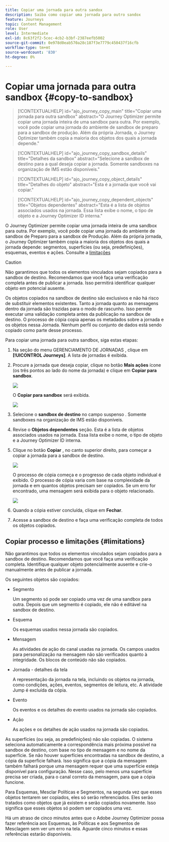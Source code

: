 ```yaml
---
title: Copiar uma jornada para outra sandox
description: Saiba como copiar uma jornada para outro sandox
feature: Journeys
topic: Content Management
role: User
level: Intermediate
exl-id: 8c63f2f2-5cec-4cb2-b3bf-2387eefb5002
source-git-commit: 0e978d0eab570a28c187f3e7779c450437f16cfb
workflow-type: tm+mt
source-wordcount: '830'
ht-degree: 0%

---
```


# Copiar uma jornada para outra sandbox {#copy-to-sandbox}

>[!CONTEXTUALHELP]
>id="ajo_journey_copy_main"
>title="Copiar uma jornada para outra sandbox"
>abstract="O Journey Optimizer permite copiar uma jornada inteira de uma sandbox para outra. Por exemplo, você pode copiar uma jornada do ambiente de sandbox de preparo para a sandbox de produção. Além da própria Jornada, o Journey Optimizer também copia a maioria dos objetos dos quais a jornada depende."

>[!CONTEXTUALHELP]
>id="ajo_journey_copy_sandbox_details"
>title="Detalhes da sandbox"
>abstract="Selecione a sandbox de destino para a qual deseja copiar a jornada. Somente sandboxes na organização de IMS estão disponíveis."

>[!CONTEXTUALHELP]
>id="ajo_journey_copy_object_details"
>title="Detalhes do objeto"
>abstract="Esta é a jornada que você vai copiar."

>[!CONTEXTUALHELP]
>id="ajo_journey_copy_dependent_objects"
>title="Objetos dependentes"
>abstract="Esta é a lista de objetos associados usados na jornada. Essa lista exibe o nome, o tipo de objeto e a Journey Optimizer ID interna."

O Journey Optimizer permite copiar uma jornada inteira de uma sandbox para outra. Por exemplo, você pode copiar uma jornada do ambiente de sandbox de Preparo para a sandbox de Produção. Além da própria jornada, o Journey Optimizer também copia a maioria dos objetos dos quais a jornada depende: segmentos, superfícies (ou seja, predefinições), esquemas, eventos e ações. Consulte a [limitações](../building-journeys/copy-to-sandbox.md#limitations)

>[!CAUTION]
>
>Não garantimos que todos os elementos vinculados sejam copiados para a sandbox de destino. Recomendamos que você faça uma verificação completa antes de publicar a jornada. Isso permitirá identificar qualquer objeto em potencial ausente.

Os objetos copiados na sandbox de destino são exclusivos e não há risco de substituir elementos existentes. Tanto a jornada quanto as mensagens dentro da jornada são trazidas para o modo de rascunho. Isso permite executar uma validação completa antes da publicação na sandbox de destino. O processo de cópia copia apenas os metadados sobre a jornada e os objetos nessa Jornada. Nenhum perfil ou conjunto de dados está sendo copiado como parte desse processo.

Para copiar uma jornada para outra sandbox, siga estas etapas:

1. Na seção do menu GERENCIAMENTO DE JORNADAS , clique em **[!UICONTROL Journeys]**. A lista de jornadas é exibida.

2. Procure a jornada que deseja copiar, clique no botão **Mais ações** ícone (os três pontos ao lado do nome da jornada) e clique em **Copiar para sandbox**.

   ![](assets/copy-sandbox1.png)

   O **Copiar para sandbox** será exibida.

   ![](assets/copy-sandbox2.png)

3. Selecione o **sandbox de destino** no campo suspenso . Somente sandboxes na organização de IMS estão disponíveis.

4. Revise o **Objetos dependentes** seção. Esta é a lista de objetos associados usados na jornada. Essa lista exibe o nome, o tipo de objeto e a Journey Optimizer ID interna.

5. Clique no botão **Copiar** , no canto superior direito, para começar a copiar a jornada para a sandbox de destino.

   ![](assets/copy-sandbox3.png)

   O processo de cópia começa e o progresso de cada objeto individual é exibido. O processo de cópia varia com base na complexidade da jornada e em quantos objetos precisam ser copiados. Se um erro for encontrado, uma mensagem será exibida para o objeto relacionado.

   ![](assets/copy-sandbox4.png)

6. Quando a cópia estiver concluída, clique em **Fechar**.

7. Acesse a sandbox de destino e faça uma verificação completa de todos os objetos copiados.

## Copiar processo e limitações {#limitations}

Não garantimos que todos os elementos vinculados sejam copiados para a sandbox de destino. Recomendamos que você faça uma verificação completa. Identifique qualquer objeto potencialmente ausente e crie-o manualmente antes de publicar a jornada.

Os seguintes objetos são copiados:

* Segmento

   Um segmento só pode ser copiado uma vez de uma sandbox para outra. Depois que um segmento é copiado, ele não é editável na sandbox de destino.

* Esquema

   Os esquemas usados nessa jornada são copiados.

* Mensagem

   As atividades de ação do canal usadas na jornada. Os campos usados para personalização na mensagem não são verificados quanto à integridade. Os blocos de conteúdo não são copiados.

* Jornada - detalhes da tela

   A representação da jornada na tela, incluindo os objetos na jornada, como condições, ações, eventos, segmentos de leitura, etc. A atividade Jump é excluída da cópia.

* Evento

   Os eventos e os detalhes do evento usados na jornada são copiados.

* Ação

   As ações e os detalhes de ação usados na jornada são copiados.

As superfícies (ou seja, as predefinições) não são copiadas. O sistema seleciona automaticamente a correspondência mais próxima possível na sandbox de destino, com base no tipo de mensagem e no nome da superfície. Se não houver superfícies encontradas na sandbox de destino, a cópia da superfície falhará. Isso significa que a cópia da mensagem também falhará porque uma mensagem requer que uma superfície esteja disponível para configuração. Nesse caso, pelo menos uma superfície precisa ser criada, para o canal correto da mensagem, para que a cópia funcione.

Para Esquemas, Mesclar Políticas e Segmentos, na segunda vez que esses objetos tentarem ser copiados, eles só serão referenciados. Eles serão tratados como objetos que já existem e serão copiados novamente. Isso significa que esses objetos só podem ser copiados uma vez.

Há um atraso de cinco minutos antes que o Adobe Journey Optimizer possa fazer referência aos Esquemas, às Políticas e aos Segmentos de Mesclagem sem ver um erro na tela. Aguarde cinco minutos e essas referências estarão disponíveis.

